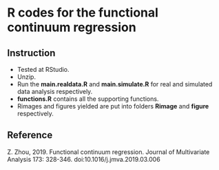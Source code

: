 # R codes for the functional continuum regression
## Instruction
- Tested at RStudio. 
- Unzip.
- Run the **main.realdata.R** and **main.simulate.R** for real and simulated data analysis respectively. 
- **functions.R** contains all the supporting functions.
- Rimages and figures yielded are put into folders **Rimage** and **figure** respectively.
## Reference 
Z. Zhou, 2019. Functional continuum regression. Journal of Multivariate Analysis 173: 328-346. doi:10.1016/j.jmva.2019.03.006
